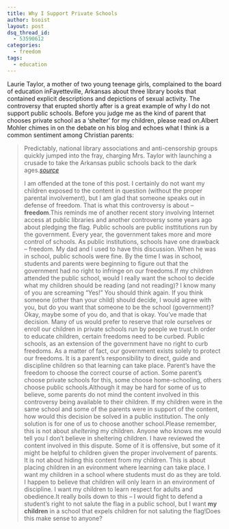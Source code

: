 ```yaml
---
title: Why I Support Private Schools
author: bsoist
layout: post
dsq_thread_id:
  - 53590612
categories:
  - freedom
tags:
  - education
---
```

Laurie Taylor, a mother of two young teenage girls, complained to the board of education inFayetteville, Arkansas about three library books that contained explicit descriptions and depictions of sexual activity. The controversy that erupted shortly after is a great example of why I do not support public schools. Before you judge me as the kind of parent that chooses private school as a &#8216;shelter&#8217; for my children, please read on.Albert Mohler chimes in on the debate on his blog and echoes what I think is a common sentiment among Christian parents:  


> Predictably, national library associations and anti-censorship groups quickly jumped into the fray, charging Mrs. Taylor with launching a crusade to take the Arkansas public schools back to the dark ages.<cite><a href="http://www.crosswalk.com/news/weblogs/mohler/?adate=9/26/2005#1353203">source</a></cite></p>
I am offended at the tone of this post. I certainly do not want my children exposed to the content in question (without the proper parental involvement), but I am glad that someone speaks out in defense of freedom. That is what this controversy is about &#8211; **freedom**.This reminds me of another recent story involving Internet access at public libraries and another controversy some years ago about pledging the flag. Public schools are public insttitutions run by the government. Every year, the government takes more and more control of schools. As public institutions, schools have one drawback &#8211; freedom. My dad and I used to have this discussion. When he was in school, public schools were fine. By the time I was in school, students and parents were beginning to figure out that the government had no right to infringe on our freedoms.If my children attended the public school, would I really want the school to decide what my children should be reading (and not reading)? I know many of you are screaming &#8220;Yes!&#8221; You should think again. If you think someone (other than your child) should decide, I would agree with you, but do you want that someone to be the school (government)? Okay, maybe some of you do, and that is okay. You&#8217;ve made that decision. Many of us would prefer to reserve that role ourselves or enroll our children in private schools run by people we trust.In order to educate children, certain freedoms need to be curbed. Public schools, as an extension of the government have no right to curb freedoms. As a matter of fact, our government exists solely to protect our freedoms. It is a parent&#8217;s responsibility to direct, guide and discipline children so that learning can take place. Parent&#8217;s have the freedom to choose the correct course of action. Some parent&#8217;s choose private schools for this, some choose home-schooling, others choose public schools.Although it may be hard for some of us to believe, some parents do not mind the content involved in this controversy being available to their children. If my children were in the same school and some of the parents were in support of the content, how would this decision be solved in a public institution. The only solution is for one of us to choose another school.Please remember, this is not about *sheltering* my children. Anyone who knows me would tell you I don&#8217;t believe in sheltering children. I have reviewed the content involved in this dispute. Some of it is offensive, but some of it might be helpful to children given the proper involvement of parents. It is not about hiding this content from my children. This is about placing children in an evironment where learning can take place. I want my children in a school where students must do as they are told. I happen to believe that children will only learn in an environment of discipline. I want my children to learn respect for adults and obedience.It really boils down to this &#8211; I would fight to defend a student&#8217;s right to not salute the flag in a public school, but I want **my children** in a school that expels children for not saluting the flag!Does this make sense to anyone?
